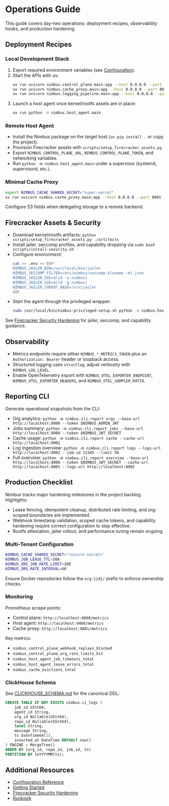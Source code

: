 # Operations Guide

This guide covers day-two operations: deployment recipes, observability hooks, and production hardening.

## Deployment Recipes

### Local Development Stack

1. Export required environment variables (see [Configuration](./configuration.md)).
2. Start the APIs with uv:
   ```bash
   uv run uvicorn nimbus.control_plane.main:app --host 0.0.0.0 --port 8000 --reload
   uv run uvicorn nimbus.cache_proxy.main:app --host 0.0.0.0 --port 8001 --reload
   uv run uvicorn nimbus.logging_pipeline.main:app --host 0.0.0.0 --port 8002 --reload
   ```
3. Launch a host agent once kernel/rootfs assets are in place:
   ```bash
   uv run python -m nimbus.host_agent.main
   ```

### Remote Host Agent

- Install the Nimbus package on the target host (`uv pip install .` or copy the project).
- Provision Firecracker assets with `scripts/setup_firecracker_assets.py`.
- Export `NIMBUS_CONTROL_PLANE_URL`, `NIMBUS_CONTROL_PLANE_TOKEN`, and networking variables.
- Run `python -m nimbus.host_agent.main` under a supervisor (systemd, supervisord, etc.).

### Minimal Cache Proxy

```bash
export NIMBUS_CACHE_SHARED_SECRET="super-secret"
uv run uvicorn nimbus.cache_proxy.main:app --host 0.0.0.0 --port 8001
```

Configure S3 fields when delegating storage to a remote backend.

## Firecracker Assets & Security

- Download kernel/rootfs artifacts: `python scripts/setup_firecracker_assets.py ./artifacts`
- Install jailer, seccomp profiles, and capability dropping via `sudo bash scripts/install-security.sh`
- Configure environment:
  ```bash
  cat >> .env <<'EOF'
  NIMBUS_JAILER_BIN=/usr/local/bin/jailer
  NIMBUS_SECCOMP_FILTER=/etc/nimbus/seccomp-$(uname -m).json
  NIMBUS_JAILER_UID=$(id -u nimbus)
  NIMBUS_JAILER_GID=$(id -g nimbus)
  NIMBUS_JAILER_CHROOT_BASE=/srv/jailer
  EOF
  ```
- Start the agent through the privileged wrapper:
  ```bash
  sudo /usr/local/bin/nimbus-privileged-setup.sh python -m nimbus.host_agent.main
  ```

See [Firecracker Security Hardening](./FIRECRACKER_SECURITY.md) for jailer, seccomp, and capability guidance.

## Observability

- Metrics endpoints require either `NIMBUS_*_METRICS_TOKEN` plus an `Authorization: Bearer` header or loopback access.
- Structured logging uses `structlog`; adjust verbosity with `NIMBUS_LOG_LEVEL`.
- Enable OpenTelemetry export with `NIMBUS_OTEL_EXPORTER_ENDPOINT`, `NIMBUS_OTEL_EXPORTER_HEADERS`, and `NIMBUS_OTEL_SAMPLER_RATIO`.

## Reporting CLI

Generate operational snapshots from the CLI:

 - Org analytics: `python -m nimbus.cli.report orgs --base-url http://localhost:8000 --token $NIMBUS_ADMIN_JWT`
- Jobs summary: `python -m nimbus.cli.report jobs --base-url http://localhost:8000 --token $NIMBUS_JWT_SECRET`
- Cache usage: `python -m nimbus.cli.report cache --cache-url http://localhost:8001`
- Log ingestion overview: `python -m nimbus.cli.report logs --logs-url http://localhost:8002 --job-id 12345 --limit 50`
- Full overview: `python -m nimbus.cli.report overview --base-url http://localhost:8000 --token $NIMBUS_JWT_SECRET --cache-url http://localhost:8001 --logs-url http://localhost:8002`

## Production Checklist

Nimbus tracks major hardening milestones in the project backlog. Highlights:

- Lease fencing, idempotent cleanup, distributed rate limiting, and org-scoped boundaries are implemented.
- Webhook timestamp validation, scoped cache tokens, and capability hardening require correct configuration to stay effective.
- Rootfs attestation, jailer rollout, and performance tuning remain ongoing.

### Multi-Tenant Configuration

```bash
NIMBUS_CACHE_SHARED_SECRET="<secure-secret>"
NIMBUS_JOB_LEASE_TTL=300
NIMBUS_ORG_JOB_RATE_LIMIT=100
NIMBUS_ORG_RATE_INTERVAL=60
```

Ensure Docker repositories follow the `org-{id}/` prefix to enforce ownership checks.

### Monitoring

Prometheus scrape points:

- Control plane: `http://localhost:8000/metrics`
- Host agent: `http://localhost:9460/metrics`
- Cache proxy: `http://localhost:8001/metrics`

Key metrics:

- `nimbus_control_plane_webhook_replays_blocked`
- `nimbus_control_plane_org_rate_limits_hit`
- `nimbus_host_agent_job_timeouts_total`
- `nimbus_host_agent_lease_errors_total`
- `nimbus_cache_evictions_total`

### ClickHouse Schema

See [CLICKHOUSE_SCHEMA.md](./CLICKHOUSE_SCHEMA.md) for the canonical DDL:

```sql
CREATE TABLE IF NOT EXISTS nimbus.ci_logs (
    job_id UInt64,
    agent_id String,
    org_id Nullable(UInt64),
    repo_id Nullable(UInt64),
    level String,
    message String,
    ts DateTime64(3),
    inserted_at DateTime DEFAULT now()
) ENGINE = MergeTree()
ORDER BY (org_id, repo_id, job_id, ts)
PARTITION BY toYYYYMM(ts);
```

## Additional Resources

- [Configuration Reference](./configuration.md)
- [Getting Started](./getting-started.md)
- [Firecracker Security Hardening](./FIRECRACKER_SECURITY.md)
- [Runbook](./runbook.md)
